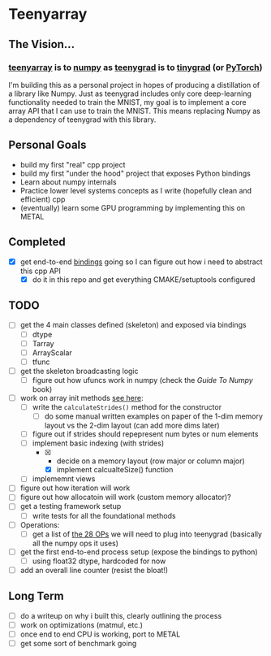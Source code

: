 # Teenyarray

## The Vision...
### [teenyarray](https://github.com/beverm2391/teenyarray) is to [numpy](https://numpy.org/) as [teenygrad](https://github.com/tinygrad/teenygrad/tree/main) is to [tinygrad](https://github.com/tinygrad/tinygrad) (or [PyTorch](https://pytorch.org/))

I'm building this as a personal project in hopes of producing a distillation of a library like Numpy. Just as teenygrad includes only core deep-learning functionality needed to train the MNIST, my goal is to implement a core array API that I can use to train the MNIST. This means replacing Numpy as a dependency of teenygrad with this library.

## Personal Goals
- build my first "real" cpp project
- build my first "under the hood" project that exposes Python bindings
- Learn about numpy internals
- Practice lower level systems concepts as I write (hopefully clean and efficient) cpp
- (eventually) learn some GPU programming by implementing this on METAL

## Completed
- [X] get end-to-end [bindings](https://pybind11.readthedocs.io/en/stable/basics.html) going so I can figure out how i need to abstract this cpp API
  - [X] do it in this repo and get everything CMAKE/setuptools configured

## TODO
- [ ] get the 4 main classes defined (skeleton) and exposed via bindings
  - [ ] dtype
  - [ ] Tarray
  - [ ] ArrayScalar
  - [ ] tfunc
- [ ] get the skeleton broadcasting logic
  - [ ] figure out how ufuncs work in numpy (check the *Guide To Numpy* book)
- [ ] work on array init methods [see here](/AUXDOCS.md):
    - [ ] write the `calculateStrides()` method for the constructor
      - [ ] do some manual written examples on paper of the 1-dim memory layout vs the 2-dim layout (can add more dims later)
    - [ ] figure out if strides should repepresent num bytes or num elements
    - [ ] implement basic indexing (with strides)
      - [X] - decide on a memory layout (row major or column major)
        - [X] implement calcualteSize() function
    - [ ] implememnt views
- [ ] figure out how iteration will work
- [ ] figure out how allocatoin will work (custom memory allocator)?
- [ ] get a testing framework setup
    - [ ] write tests for all the foundational methods
- [ ] Operations:
    - [ ] get a list of [the 28 OPs](https://github.com/tinygrad/teenygrad/blob/main/teenygrad/lazy.py) we will need to plug into teenygrad (basically all the numpy ops it uses)
- [ ] get the first end-to-end process setup (expose the bindings to python)
    - [ ] using float32 dtype, hardcoded for now
- [ ] add an overall line counter (resist the bloat!)

## Long Term
- [ ] do a writeup on why i built this, clearly outlining the process
- [ ] work on optimizations (matmul, etc.)
- [ ] once end to end CPU is working, port to METAL
- [ ] get some sort of benchmark going